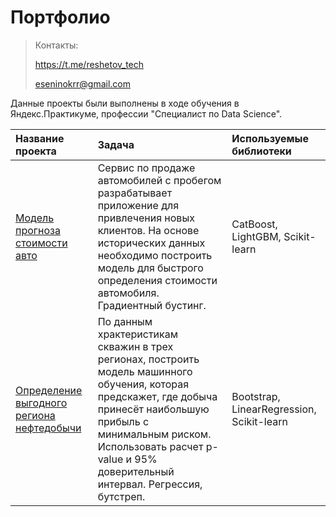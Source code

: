 # Портфолио

> Контакты:
> 
> https://t.me/reshetov_tech
> 
> eseninokrr@gmail.com

Данные проекты были выполнены в ходе обучения в Яндекс.Практикуме, профессии "Специалист по Data Science".

| Название проекта | Задача | Используемые библиотеки |
| :-------------------- | :--------------------- |:---------------------------|
|[Модель прогноза стоимости авто](https://github.com/Neobernis/Portfolio/blob/main/Autos/Autos_gradient_boosting.ipynb) |Сервис по продаже автомобилей с пробегом  разрабатывает приложение для привлечения новых клиентов. На основе исторических данных необходимо построить модель для быстрого определения стоимости автомобиля. Градиентный бустинг.|CatBoost, LightGBM, Scikit-learn|
|[Определение выгодного региона нефтедобычи](https://github.com/Neobernis/Portfolio/blob/main/GlavRosGosNeft/Geo_regression_bootstrap.ipynb) |По данным храктеристикам скважин в трех регионах, построить модель машинного обучения, которая предскажет, где добыча принесёт наибольшую прибыль с минимальным риском. Использовать расчет p-value и 95% доверительный интервал. Регрессия, бутстреп.|Bootstrap, LinearRegression, Scikit-learn|
